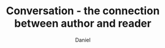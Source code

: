 ---
layout: post
branch: Twist
category: Reading
author: Daniel
title: Conversation - the connection between author and reader
buttonStyle: fg-blog-note
backgroundStyle: bg-blog-note
---